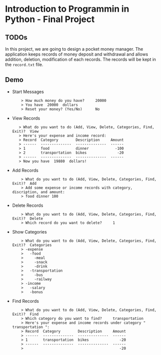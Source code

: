 Introduction to Programmin in Python - Final Project
===
## TODOs

In this project, we are going to design a pocket money manager. The application keeps records of money deposit and withdrawal and allows addition, deletion, modification of each records. The records will be kept in the `record.txt` file.

## Demo

* Start Messages

    ```shell
        > How much money do you have?     20000
        > You have  20000  dollars
        > Reset your money? (Yes/No)      No
    ``` 
* View Records
     ```shell
        > What do you want to do (Add, View, Delete, Categories, Find, Exit)?  View
        > Here's your expense and income record:
        > Record  Category        Description     Amount
        > ------  --------------  --------------  ------
        > 1       food            dinner            -100
        > 2       transportation  bikes              -20
        > ------  --------------  --------------  ------
        > Now you have  19880  dollars!
    ```
* Add Records

    ```shell
        > What do you want to do (Add, View, Delete, Categories, Find, Exit)?  Add
        > Add some expense or income records with category, discription, and amount:
        > food dinner 100
    ```
* Delete Records

    ```shell
        > What do you want to do (Add, View, Delete, Categories, Find, Exit)?  Delete
        > Which record do you want to delete?     1
    ```

* Show Categories

    ```shell
        > What do you want to do (Add, View, Delete, Categories, Find, Exit)?  Categories
        > -expense
        >   -food
        >     -meal
        >     -snack
        >     -drink
        >   -transportation
        >     -bus
        >     -railway
        > -income
        >   -salary
        >   -bonus
     ```

* Find Records

    ```shell
        > What do you want to do (Add, View, Delete, Categories, Find, Exit)?  Find
        > Which category do you want to find?     transportation
        > Here's your expense and income records under category " transportation ":
        > Record  Category        Description     Amount
        > ------  --------------  --------------  ------
        > 1       transportation  bikes              -20
        > ------  --------------  --------------  ------
        >                                            -20
    ```

